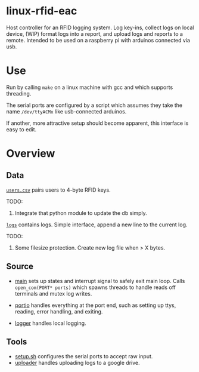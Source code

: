 # linux-rfid-eac
Host controller for an RFID logging system. Log key-ins, collect logs on local device, (WIP) format logs into a report, and upload logs and reports to a remote.
Intended to be used on a raspberry pi with arduinos connected via usb. 

# Use
Run by calling `make` on a linux machine with gcc and which supports threading. 

The serial ports are configured by a script which assumes they take the name `/dev/ttyACMx` like usb-connected arduinos.

If another, more attractive setup should become apparent, this interface is easy to edit.

# Overview
## Data
[`users.csv`](data/users.csv) pairs users to 4-byte RFID keys.

TODO:
1. Integrate that python module to update the db simply.

[`logs`](logs/) contains logs. Simple interface, append a new line to the current log.

TODO:
1. Some filesize protection. Create new log file when > X bytes.

## Source
* [main](src/main.c) sets up states and interrupt signal to safely exit main loop. Calls `open_com(PORT* ports)` which spawns threads to handle reads off terminals and mutex log writes.

* [portio](src/portio.c) handles everything at the port end, such as setting up ttys, reading, error handling, and exiting.

* [logger](src/logger.c) handles local logging.

## Tools
* [setup.sh](tool/setup.sh) configures the serial ports to accept raw input.
* [uploader](tool/uploader/uploader.py) handles uploading logs to a google drive.

